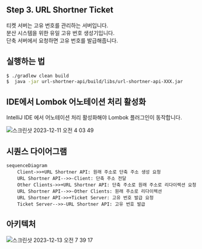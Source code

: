 ## Step 3. URL Shortner Ticket

티켓 서버는 고유 번호를 관리하는 서버입니다.  
분산 시스템을 위한 유일 고유 번호 생성기입니다.  
단축 서버에서 요청하면 고유 번호를 발급해줍니다.

## 실행하는 법
```bash
$ ./gradlew clean build
$  java -jar url-shortner-api/build/libs/url-shortner-api-XXX.jar
```

## IDE에서 Lombok 어노테이션 처리 활성화

IntelliJ IDE 에서 어노테이션 처리 활성화해야 Lombok 플러그인이 동작합니다.

![스크린샷 2023-12-11 오전 4 03 49](https://github.com/kor-Chipmunk/ProfileLinkService/assets/16275188/5e1a4473-c37b-4b2b-ba15-2bfea0519ccc)


## 시퀀스 다이어그램

```mermaid
sequenceDiagram
    Client->>+URL Shortner API: 원래 주소로 단축 주소 생성 요청
    URL Shortner API-->>-Client: 단축 주소 전달
    Other Clients->>+URL Shortner API: 단축 주소로 원래 주소로 리다이렉션 요청
    URL Shortner API-->>-Other Clients: 원래 주소로 리다이렉션
    URL Shortner API->>+Ticket Server: 고유 번호 발급 요청
    Ticket Server-->>-URL Shortner API: 고유 번호 발급 
```

## 아키텍처

![스크린샷 2023-12-13 오전 7 39 17](https://github.com/kor-Chipmunk/ProfileLinkService/assets/16275188/66ffc1be-47bc-4a31-948c-ee79c8c699f7)
